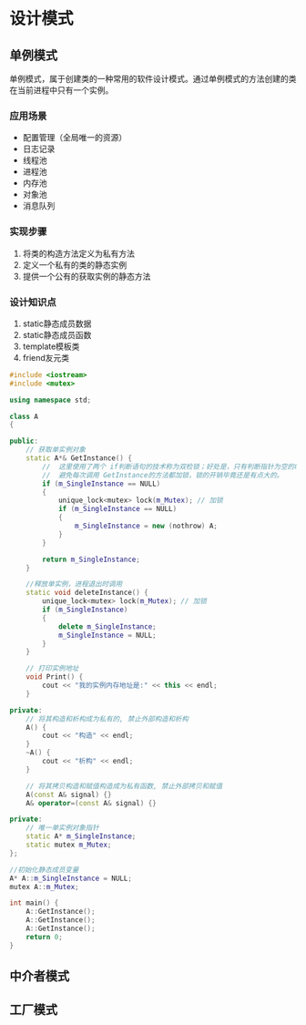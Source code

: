 # 设计模式

## 单例模式

单例模式，属于创建类的一种常用的软件设计模式。通过单例模式的方法创建的类在当前进程中只有一个实例。

### 应用场景

- 配置管理（全局唯一的资源）
- 日志记录
- 线程池
- 进程池
- 内存池
- 对象池
- 消息队列

### 实现步骤

1. 将类的构造方法定义为私有方法
2. 定义一个私有的类的静态实例
3. 提供一个公有的获取实例的静态方法

### 设计知识点

1. static静态成员数据
2. static静态成员函数
3. template模板类
4. friend友元类

```c++
#include <iostream> 
#include <mutex> 

using namespace std;

class A
{

public:
    // 获取单实例对象
    static A*& GetInstance() {
        //  这里使用了两个 if判断语句的技术称为双检锁；好处是，只有判断指针为空的时候才加锁，
        //  避免每次调用 GetInstance的方法都加锁，锁的开销毕竟还是有点大的。
        if (m_SingleInstance == NULL)
        {
            unique_lock<mutex> lock(m_Mutex); // 加锁
            if (m_SingleInstance == NULL)
            {
                m_SingleInstance = new (nothrow) A;
            }
        }

        return m_SingleInstance;
    }

    //释放单实例，进程退出时调用
    static void deleteInstance() {
        unique_lock<mutex> lock(m_Mutex); // 加锁
        if (m_SingleInstance)
        {
            delete m_SingleInstance;
            m_SingleInstance = NULL;
        }
    }

    // 打印实例地址
    void Print() {
        cout << "我的实例内存地址是:" << this << endl;
    }

private:
    // 将其构造和析构成为私有的, 禁止外部构造和析构
    A() {
        cout << "构造" << endl;
    }
    ~A() {
        cout << "析构" << endl;
    }

    // 将其拷贝构造和赋值构造成为私有函数, 禁止外部拷贝和赋值
    A(const A& signal) {}
    A& operator=(const A& signal) {}

private:
    // 唯一单实例对象指针
    static A* m_SingleInstance;
    static mutex m_Mutex;
};

//初始化静态成员变量
A* A::m_SingleInstance = NULL;
mutex A::m_Mutex;

int main() {
    A::GetInstance();
    A::GetInstance();
    A::GetInstance();
    return 0;
}
```



## 中介者模式



## 工厂模式

